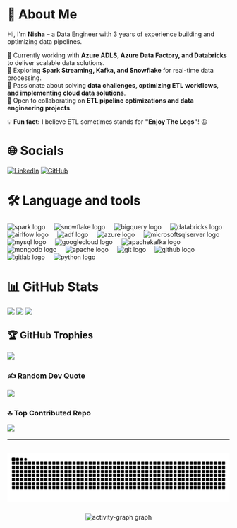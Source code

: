 # 💫 About Me
Hi, I'm **Nisha** – a Data Engineer with 3 years of experience building and optimizing data pipelines.  

🔹 Currently working with **Azure ADLS, Azure Data Factory, and Databricks** to deliver scalable data solutions.  
🔹 Exploring **Spark Streaming, Kafka, and Snowflake** for real-time data processing.  
🔹 Passionate about solving **data challenges, optimizing ETL workflows, and implementing cloud data solutions**.  
🔹 Open to collaborating on **ETL pipeline optimizations and data engineering projects**.  

💡 **Fun fact:** I believe ETL sometimes stands for **"Enjoy The Logs"**! 😉 


# 🌐 Socials
[![LinkedIn](https://img.shields.io/badge/LinkedIn-%230077B5.svg?logo=linkedin&logoColor=white)](https://linkedin.com/in/nisha-s-16410917a) 
[![GitHub](https://img.shields.io/badge/GitHub-%23121011.svg?logo=github&logoColor=white)](https://github.com/Nisha789)

<!--
<div align="center">
  <img src="https://img.shields.io/static/v1?message=LinkedIn&logo=linkedin&label=&color=0077B5&logoColor=white&labelColor=&style=for-the-badge" height="25" alt="linkedin logo"  />
  <img src="https://img.shields.io/static/v1?message=Youtube&logo=youtube&label=&color=FF0000&logoColor=white&labelColor=&style=for-the-badge" height="25" alt="youtube logo"  />
  <img src="https://img.shields.io/static/v1?message=Twitter&logo=twitter&label=&color=1DA1F2&logoColor=white&labelColor=&style=for-the-badge" height="25" alt="twitter logo"  />
</div>

###

<div align="left">
  <img src="https://visitor-badge.laobi.icu/badge?page_id=Nisha789.Nisha789&"  />
</div>
-->

###

<h1 align="left">🛠 Language and tools</h1>

###

<div align="left">

  <img src="https://assets.streamlinehq.com/image/private/w_300,h_300,ar_1/f_auto/v1/icons/1/apache-spark-94zum7n2swq44413oz16m.png/apache-spark-xntvdsnrrb09llwflruka.png?_a=DAJFJtWIZAAC" height="40" alt="spark logo"  />
  <img width="12" />
  <img src="https://logos-world.net/wp-content/uploads/2022/11/Snowflake-Emblem.png" height="40" alt="snowflake logo"  />
  <img width="12" />
  <img src="https://1000logos.net/wp-content/uploads/2024/10/BigQuery-Logo.jpg" height="40" alt="bigquery logo"  />
  <img width="12" />
  <img src="https://encrypted-tbn0.gstatic.com/images?q=tbn:ANd9GcS36Vt4wSXF8AZGnryASm-iL1f71ucL1f9pjg&s" height="40" alt="databricks logo"  />
  <img width="12" />
  <img src="https://encrypted-tbn0.gstatic.com/images?q=tbn:ANd9GcTFzCIuPsPokbP-V0RFFgCRJqcve5gpjJmTtg&s" height="40" alt="airlfow logo"  />
  <img width="12" />
  <img src="https://encrypted-tbn0.gstatic.com/images?q=tbn:ANd9GcQgUVmHlPzCUAPXfI75lpYeQnxWWzUyB86qhA&s" height="40" alt="adf logo"  />
  <img width="12" />
  <img src="https://cdn.jsdelivr.net/gh/devicons/devicon/icons/azure/azure-original.svg" height="40" alt="azure logo"  />
  <img width="12" />
  <img src="https://cdn.jsdelivr.net/gh/devicons/devicon/icons/microsoftsqlserver/microsoftsqlserver-plain.svg" height="40" alt="microsoftsqlserver logo"  />
  <img width="12" />
  <img src="https://cdn.jsdelivr.net/gh/devicons/devicon/icons/mysql/mysql-original.svg" height="40" alt="mysql logo"  />
  <img width="12" />
  <img src="https://cdn.jsdelivr.net/gh/devicons/devicon/icons/googlecloud/googlecloud-original.svg" height="40" alt="googlecloud logo"  />
  <img width="12" />
  <img src="https://cdn.jsdelivr.net/gh/devicons/devicon/icons/apachekafka/apachekafka-original.svg" height="40" alt="apachekafka logo"  />
  <img width="12" />
  <img src="https://cdn.jsdelivr.net/gh/devicons/devicon/icons/mongodb/mongodb-original.svg" height="40" alt="mongodb logo"  />
  <img width="12" />
  <img src="https://cdn.jsdelivr.net/gh/devicons/devicon/icons/apache/apache-original.svg" height="40" alt="apache logo"  />
  <img width="12" />
  <img src="https://cdn.jsdelivr.net/gh/devicons/devicon/icons/git/git-original.svg" height="40" alt="git logo"  />
  <img width="12" />
  <img src="https://cdn.jsdelivr.net/gh/devicons/devicon/icons/github/github-original.svg" height="40" alt="github logo"  />
  <img width="12" />
  <img src="https://cdn.jsdelivr.net/gh/devicons/devicon/icons/gitlab/gitlab-original.svg" height="40" alt="gitlab logo"  />
  <img width="12" />
  <img src="https://cdn.jsdelivr.net/gh/devicons/devicon/icons/python/python-original.svg" height="40" alt="python logo"  />
</div>

###

# 📊 GitHub Stats
![](https://github-readme-stats.vercel.app/api?username=Nisha789&theme=default&hide_border=false&include_all_commits=true&count_private=true) 
![](https://nirzak-streak-stats.vercel.app/?user=Nisha789&theme=default&hide_border=false)
![](https://github-readme-stats.vercel.app/api/top-langs/?username=Nisha789&theme=default&hide_border=false&include_all_commits=true&count_private=true&layout=compact)

## 🏆 GitHub Trophies
![](https://github-profile-trophy.vercel.app/?username=Nisha789&theme=radical&no-frame=false&no-bg=true&margin-w=4)

### ✍️ Random Dev Quote
![](https://quotes-github-readme.vercel.app/api?type=horizontal&theme=default)

### 🔝 Top Contributed Repo
![](https://github-contributor-stats.vercel.app/api?username=Nisha789&limit=5&theme=default&combine_all_yearly_contributions=true)

---
<!-- Proudly created with GPRM ( https://gprm.itsvg.in ) -->

<br clear="both">

<img src="https://raw.githubusercontent.com/Nisha789/Nisha789/output/snake.svg" alt="Snake animation" />

###

<div align="center">
  <img src="https://github-readme-activity-graph.vercel.app/graph?username=Nisha789&bg_color=ffffff&color=000000&line=1f78c1&point=ff5733&area=true&hide_border=true" height="300" alt="activity-graph graph" />
</div>

###

<!--
###

<div align="center">
  <img src="https://profile-counter.glitch.me/Nisha789/count.svg?"  />
</div>

###

<div align="center">
  <img src="https://github-readme-stats.vercel.app/api?username=Nisha789&hide_title=false&hide_rank=false&show_icons=true&include_all_commits=true&count_private=true&disable_animations=false&theme=dracula&locale=en&hide_border=false&order=1" height="150" alt="stats graph"  />
  <img src="https://github-readme-stats.vercel.app/api/top-langs?username=Nisha789&locale=en&hide_title=false&layout=compact&card_width=320&langs_count=5&theme=dracula&hide_border=false&order=2" height="150" alt="languages graph"  />
  <img src="https://streak-stats.demolab.com?user=Nisha789&locale=en&mode=daily&theme=dracula&hide_border=false&border_radius=5&order=3" height="150" alt="streak graph"  />
  <img src="https://github-profile-trophy.vercel.app?username=Nisha789&theme=dracula&column=-1&row=1&margin-w=8&margin-h=8&no-bg=false&no-frame=false&order=4" height="150" alt="trophy graph"  />
  <img src="https://github-readme-activity-graph.vercel.app/graph?username=Nisha789&radius=16&theme=react&area=true&order=5" height="300" alt="activity-graph graph"  />
</div>

###
-->

